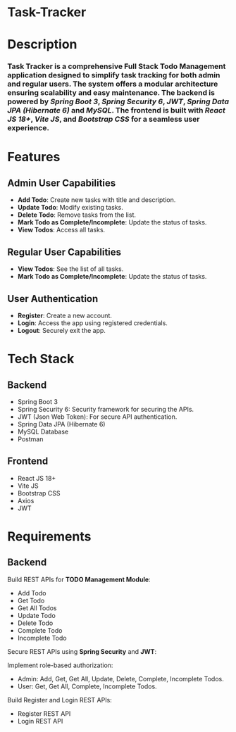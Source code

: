 # Task-Tracker
# Description
### Task Tracker is a comprehensive Full Stack Todo Management application designed to simplify task tracking for both admin and regular users. The system offers a modular architecture ensuring scalability and easy maintenance. The backend is powered by *Spring Boot 3*, *Spring Security 6*, *JWT*, *Spring Data JPA (Hibernate 6)* and *MySQL*. The frontend is built with *React JS 18+*, *Vite JS*, and *Bootstrap CSS* for a seamless user experience.


# Features
## Admin User Capabilities
- **Add Todo**: Create new tasks with title and description.
- **Update Todo**: Modify existing tasks.
- **Delete Todo**: Remove tasks from the list.
- **Mark Todo as Complete/Incomplete**: Update the status of tasks.
- **View Todos**: Access all tasks.

## Regular User Capabilities
- **View Todos**: See the list of all tasks.
- **Mark Todo as Complete/Incomplete**: Update the status of tasks.


## User Authentication
- **Register**: Create a new account.
- **Login**: Access the app using registered credentials.
- **Logout**: Securely exit the app.



# Tech Stack
## Backend
- Spring Boot 3
- Spring Security 6: Security framework for securing the APIs.
- JWT (Json Web Token): For secure API authentication.
- Spring Data JPA (Hibernate 6)
- MySQL Database
- Postman



## Frontend
- React JS 18+
- Vite JS
- Bootstrap CSS
- Axios
- JWT


# Requirements
## Backend
Build REST APIs for **TODO Management Module**:

- Add Todo
- Get Todo
- Get All Todos
- Update Todo
- Delete Todo
- Complete Todo
- Incomplete Todo


Secure REST APIs using **Spring Security** and **JWT**:

Implement role-based authorization:
- Admin: Add, Get, Get All, Update, Delete, Complete, Incomplete Todos.
- User: Get, Get All, Complete, Incomplete Todos.


Build Register and Login REST APIs:
- Register REST API
- Login REST API
